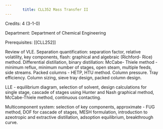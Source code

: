 ```yaml
---
        title: CLL352 Mass Transfer II
---
```

Credits: 4 (3-1-0)

Department: Department of Chemical Engineering

Prerequisites: [[CLL252]]

Review of VLE. Separation quantification: separation factor, relative volatility, key components, flash: graphical and algebraic (Richford- Rice) method. Differential distillation, binary distillation: McCabe- Thiele method - minimum reflux, minimum number of stages, open steam, multiple feeds, side streams. Packed columns - HETP, HTU method. Column pressure. Tray efficiency. Column sizing, sieve tray design, packed column design.

LLE - equilibrium diagram, selection of solvent, design calculations for single stage, cascade of stages using Hunter and Nash graphical method, McCabe-Thiele method, continuous contacting.

Multicomponent system: selection of key components, approximate - FUG method, DOF for cascade of stages, MESH formulation, introduction to azeotropic and extractive distillation, adsoption equilibrium, breakthrough curve.